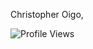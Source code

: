 Christopher Oigo,

![Profile Views](https://hits.seeyoufarm.com/api/count/incr/badge.svg?url=<montella-03>&title=Profile%20Views&edge_flat=false)
